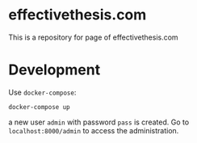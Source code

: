 # effectivethesis.com

This is a repository for page of effectivethesis.com

# Development
Use `docker-compose`:

```
docker-compose up
```

a new user `admin` with password `pass` is created. Go to
`localhost:8000/admin` to access the administration.